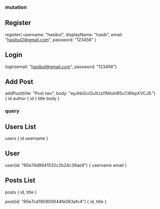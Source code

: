 ### mutation

## Register
register(
   username: "hasibul",
   displayName: "hasib",
   email: "hasibul2@gmail.com",
   password: "123456"
)
## Login
login(email: "hasibul@gmail.com", password: "123456")

## Add Post
 addPost(title: "Post two", body: "eyJhbGciOiJIUzI1NiIsInR5cCI6IkpXVCJ9.") {
   id 
   author {
     id
   }
   title
   body
}


### query

## Users List
users {
   id
   username
}

## User
user(id: "60e74d9941532c2b24c39ae9") {
    username
    email
}

## Posts List
posts {
    id,
    title
}

post(id: "60e7cd190800644fe063afc4") {
    id,
    title
}